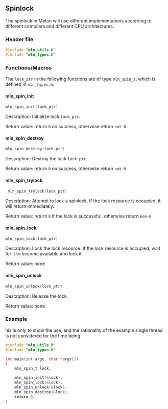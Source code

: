 ## Spinlock

The spinlock in Melon will use different implementations according to different compilers and different CPU architectures.



### Header file

```c
#include "mln_utils.h"
#include "mln_types.h"
```



### Functions/Macros

The `lock_ptr` in the following functions are of type `mln_spin_t`, which is defined in `mln_types.h`.



#### mln_spin_init

```c
mln_spin_init(lock_ptr)
```

Description: Initialize lock `lock_ptr`.

Return value: return `0` on success, otherwise return `not 0`



#### mln_spin_destroy

```c
mln_spin_destroy(lock_ptr)
```

Description: Destroy the lock `lock_ptr`.

Return value: return `0` on success, otherwise return `not 0`



#### mln_spin_trylock

```c
 mln_spin_trylock(lock_ptr)
```

Description: Attempt to lock a spinlock. If the lock resource is occupied, it will return immediately.

Return value: return `0` if the lock is successful, otherwise return `non-0`



#### mln_spin_lock

```c
mln_spin_lock(lock_ptr)
```

Description: Lock the lock resource. If the lock resource is occupied, wait for it to become available and lock it.

Return value: none



#### mln_spin_unlock

```c
mln_spin_unlock(lock_ptr)
```

Description: Release the lock.

Return value: none



### Example

his is only to show the use, and the rationality of the example single thread is not considered for the time being.

```c
#include "mln_utils.h"
#include "mln_types.h"

int main(int argc, char *argv[])
{
    mln_spin_t lock;

    mln_spin_init(&lock);
    mln_spin_lock(&lock);
    mln_spin_unlock(&lock);
    mln_spin_destroy(&lock);
    return 0;
}
```

